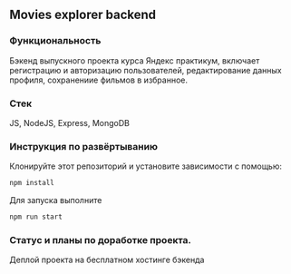 ## Movies explorer backend

### Функциональность 
Бэкенд выпускного проекта курса Яндекс практикум, включает  регистрацию и авторизацию пользователей, редактирование данных профиля, сохранениие фильмов в избранное.  

### Стек
JS, NodeJS, Express, MongoDB

### Инструкция по развёртыванию
Клонируйте этот репозиторий и установите зависимости с помощью:
```js 
npm install 
```
Для запуска выполните 
```js 
npm run start
```

### Статус и планы по доработке проекта.
Деплой проекта на бесплатном хостинге бэкенда




